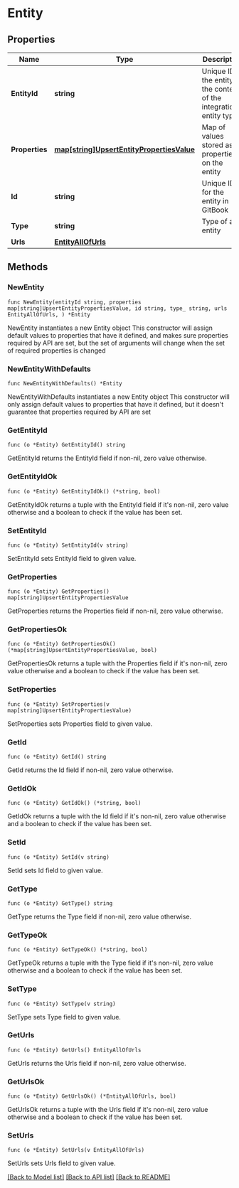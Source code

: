 # Entity

## Properties

Name | Type | Description | Notes
------------ | ------------- | ------------- | -------------
**EntityId** | **string** | Unique ID of the entity in the context of the integration&#39;s entity type | 
**Properties** | [**map[string]UpsertEntityPropertiesValue**](UpsertEntityPropertiesValue.md) | Map of values stored as properties on the entity | 
**Id** | **string** | Unique ID for the entity in GitBook | 
**Type** | **string** | Type of an entity | 
**Urls** | [**EntityAllOfUrls**](EntityAllOfUrls.md) |  | 

## Methods

### NewEntity

`func NewEntity(entityId string, properties map[string]UpsertEntityPropertiesValue, id string, type_ string, urls EntityAllOfUrls, ) *Entity`

NewEntity instantiates a new Entity object
This constructor will assign default values to properties that have it defined,
and makes sure properties required by API are set, but the set of arguments
will change when the set of required properties is changed

### NewEntityWithDefaults

`func NewEntityWithDefaults() *Entity`

NewEntityWithDefaults instantiates a new Entity object
This constructor will only assign default values to properties that have it defined,
but it doesn't guarantee that properties required by API are set

### GetEntityId

`func (o *Entity) GetEntityId() string`

GetEntityId returns the EntityId field if non-nil, zero value otherwise.

### GetEntityIdOk

`func (o *Entity) GetEntityIdOk() (*string, bool)`

GetEntityIdOk returns a tuple with the EntityId field if it's non-nil, zero value otherwise
and a boolean to check if the value has been set.

### SetEntityId

`func (o *Entity) SetEntityId(v string)`

SetEntityId sets EntityId field to given value.


### GetProperties

`func (o *Entity) GetProperties() map[string]UpsertEntityPropertiesValue`

GetProperties returns the Properties field if non-nil, zero value otherwise.

### GetPropertiesOk

`func (o *Entity) GetPropertiesOk() (*map[string]UpsertEntityPropertiesValue, bool)`

GetPropertiesOk returns a tuple with the Properties field if it's non-nil, zero value otherwise
and a boolean to check if the value has been set.

### SetProperties

`func (o *Entity) SetProperties(v map[string]UpsertEntityPropertiesValue)`

SetProperties sets Properties field to given value.


### GetId

`func (o *Entity) GetId() string`

GetId returns the Id field if non-nil, zero value otherwise.

### GetIdOk

`func (o *Entity) GetIdOk() (*string, bool)`

GetIdOk returns a tuple with the Id field if it's non-nil, zero value otherwise
and a boolean to check if the value has been set.

### SetId

`func (o *Entity) SetId(v string)`

SetId sets Id field to given value.


### GetType

`func (o *Entity) GetType() string`

GetType returns the Type field if non-nil, zero value otherwise.

### GetTypeOk

`func (o *Entity) GetTypeOk() (*string, bool)`

GetTypeOk returns a tuple with the Type field if it's non-nil, zero value otherwise
and a boolean to check if the value has been set.

### SetType

`func (o *Entity) SetType(v string)`

SetType sets Type field to given value.


### GetUrls

`func (o *Entity) GetUrls() EntityAllOfUrls`

GetUrls returns the Urls field if non-nil, zero value otherwise.

### GetUrlsOk

`func (o *Entity) GetUrlsOk() (*EntityAllOfUrls, bool)`

GetUrlsOk returns a tuple with the Urls field if it's non-nil, zero value otherwise
and a boolean to check if the value has been set.

### SetUrls

`func (o *Entity) SetUrls(v EntityAllOfUrls)`

SetUrls sets Urls field to given value.



[[Back to Model list]](../README.md#documentation-for-models) [[Back to API list]](../README.md#documentation-for-api-endpoints) [[Back to README]](../README.md)


